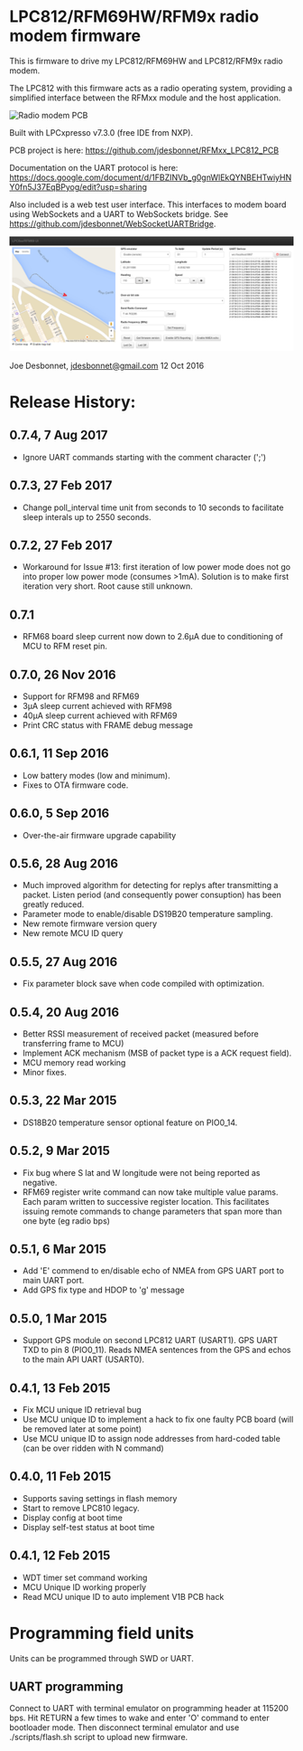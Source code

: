 # LPC812/RFM69HW/RFM9x radio modem firmware

This is firmware to drive my LPC812/RFM69HW and LPC812/RFM9x radio modem.

The LPC812 with this firmware acts as a radio operating system, providing a simplified
interface between the RFMxx module and the host application. 

![Radio modem PCB](https://raw.githubusercontent.com/jdesbonnet/RFMxx_LPC812_PCB/master/doc/rfm69hw_board_populated.jpg)

Built with LPCxpresso v7.3.0 (free IDE from NXP). 

PCB project is here: https://github.com/jdesbonnet/RFMxx_LPC812_PCB

Documentation on the UART protocol is
here:
https://docs.google.com/document/d/1FBZINVb_g0gnWlEkQYNBEHTwiyHNY0fn5J37EqBPyog/edit?usp=sharing


Also included is a web test user interface. This interfaces to modem board using
WebSockets and a UART to WebSockets bridge. See https://github.com/jdesbonnet/WebSocketUARTBridge. 

![test UI](./doc/test_ui.png)


Joe Desbonnet, jdesbonnet@gmail.com
12 Oct 2016

# Release History:

## 0.7.4, 7 Aug 2017
 * Ignore UART commands starting with the comment character (';')

## 0.7.3, 27 Feb 2017
 * Change poll_interval time unit from seconds to 10 seconds to facilitate sleep interals up to 2550 seconds. 

## 0.7.2, 27 Feb 2017
 * Workaround for Issue #13: first iteration of low power mode does not go into proper
   low power mode (consumes >1mA). Solution is to make first iteration very short. Root
   cause still unknown.

## 0.7.1
 * RFM68 board sleep current now down to 2.6µA due to conditioning of MCU to RFM reset pin.

## 0.7.0, 26 Nov 2016
 * Support for RFM98 and RFM69
 * 3µA sleep current achieved with RFM98
 * 40µA sleep current achieved with RFM69
 * Print CRC status with FRAME debug message

## 0.6.1, 11 Sep 2016
 * Low battery modes (low and minimum).
 * Fixes to OTA firmware code.

## 0.6.0, 5 Sep 2016
 * Over-the-air firmware upgrade capability

## 0.5.6, 28 Aug 2016
 * Much improved algorithm for detecting for replys after transmitting a packet. Listen period (and consequently power consuption) has been
greatly reduced.
 * Parameter mode to enable/disable DS19B20 temperature sampling.
 * New remote firmware version query
 * New remote MCU ID query

## 0.5.5, 27 Aug 2016
 * Fix parameter block save when code compiled with optimization. 

## 0.5.4, 20 Aug 2016

 * Better RSSI measurement of received packet (measured before transferring frame to MCU)
 * Implement ACK mechanism (MSB of packet type is a ACK request field).
 * MCU memory read working
 * Minor fixes.

## 0.5.3, 22 Mar 2015

 * DS18B20 temperature sensor optional feature on PIO0_14.

## 0.5.2, 9 Mar 2015

 * Fix bug where S lat and W longitude were not being reported as negative.
 * RFM69 register write command can now take multiple value params. Each param written to successive register location. 
 This facilitates issuing remote commands to change parameters that span more than one byte (eg radio bps)
 
## 0.5.1, 6 Mar 2015
 * Add 'E' commend to en/disable echo of NMEA from GPS UART port to main UART port.
 * Add GPS fix type and HDOP to 'g' message
 
## 0.5.0, 1 Mar 2015
 * Support GPS module on second LPC812 UART (USART1). GPS UART TXD to pin 8 (PIO0_11). Reads NMEA 
 sentences from the GPS and echos to the main API UART (USART0).
 
## 0.4.1, 13 Feb 2015
 * Fix MCU unique ID retrieval bug
 * Use MCU unique ID to implement a hack to fix one faulty PCB board (will be removed later at some point)
 * Use MCU unique ID to assign node addresses from hard-coded table (can be over ridden with N command)
  
## 0.4.0, 11 Feb 2015
 * Supports saving settings in flash memory
 * Start to remove LPC810 legacy.
 * Display config at boot time
 * Display self-test status at boot time
 
## 0.4.1, 12 Feb 2015
 * WDT timer set command working
 * MCU Unique ID working properly
 * Read MCU unique ID to auto implement V1B PCB hack

# Programming field units

Units can be programmed through SWD or UART. 

## UART programming

Connect to UART with terminal emulator on programming header at 115200 bps. Hit RETURN a few times 
to wake and enter 'O' command to enter bootloader mode. Then disconnect terminal emulator and use
./scripts/flash.sh script to upload new firmware.

